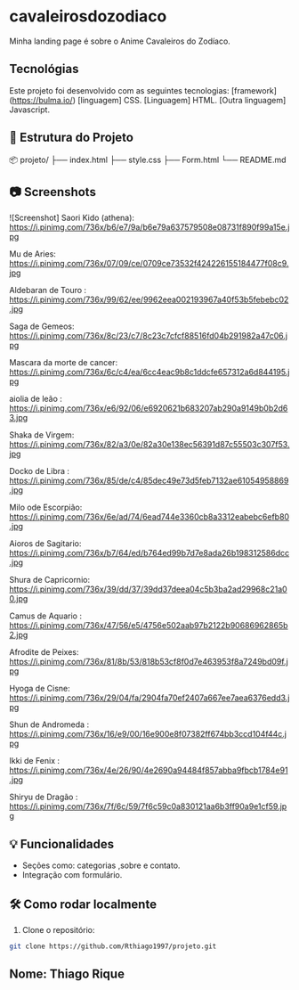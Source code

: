 # cavaleirosdozodiaco
Minha landing page é sobre o Anime Cavaleiros do Zodíaco.

## Tecnológias
Este projeto foi desenvolvido com as seguintes tecnologias:
[framework] (https://bulma.io/)
[linguagem] CSS.
[Linguagem] HTML.
[Outra linguagem] Javascript.


## 📁 Estrutura do Projeto
📦 projeto/
├── index.html
├── style.css
├── Form.html
└── README.md



## 📷 Screenshots

![Screenshot]
Saori Kido (athena):
https://i.pinimg.com/736x/b6/e7/9a/b6e79a637579508e08731f890f99a15e.jpg

Mu de Aries:
https://i.pinimg.com/736x/07/09/ce/0709ce73532f424226155184477f08c9.jpg

Aldebaran de Touro :
https://i.pinimg.com/736x/99/62/ee/9962eea002193967a40f53b5febebc02.jpg

Saga de Gemeos:
https://i.pinimg.com/736x/8c/23/c7/8c23c7cfcf88516fd04b291982a47c06.jpg


Mascara da morte de cancer:
https://i.pinimg.com/736x/6c/c4/ea/6cc4eac9b8c1ddcfe657312a6d844195.jpg

aiolia de leão :
https://i.pinimg.com/736x/e6/92/06/e6920621b683207ab290a9149b0b2d63.jpg

Shaka de Virgem:
https://i.pinimg.com/736x/82/a3/0e/82a30e138ec56391d87c55503c307f53.jpg

Docko de Libra :
https://i.pinimg.com/736x/85/de/c4/85dec49e73d5feb7132ae61054958869.jpg

Milo ode Escorpião:
https://i.pinimg.com/736x/6e/ad/74/6ead744e3360cb8a3312eabebc6efb80.jpg

Aioros de Sagitario:
https://i.pinimg.com/736x/b7/64/ed/b764ed99b7d7e8ada26b198312586dcc.jpg

Shura de Capricornio:
https://i.pinimg.com/736x/39/dd/37/39dd37deea04c5b3ba2ad29968c21a00.jpg

Camus de Aquario :
https://i.pinimg.com/736x/47/56/e5/4756e502aab97b2122b90686962865b2.jpg

Afrodite de Peixes:
https://i.pinimg.com/736x/81/8b/53/818b53cf8f0d7e463953f8a7249bd09f.jpg

Hyoga de Cisne:
https://i.pinimg.com/736x/29/04/fa/2904fa70ef2407a667ee7aea6376edd3.jpg
 
Shun de Andromeda :
https://i.pinimg.com/736x/16/e9/00/16e900e8f07382ff674bb3ccd104f44c.jpg

Ikki de Fenix :
https://i.pinimg.com/736x/4e/26/90/4e2690a94484f857abba9fbcb1784e91.jpg

Shiryu de Dragão :
https://i.pinimg.com/736x/7f/6c/59/7f6c59c0a830121aa6b3ff90a9e1cf59.jpg

## 💡 Funcionalidades
- Seções como: categorias ,sobre e  contato.
- Integração com formulário. 

## 🛠️ Como rodar localmente

1. Clone o repositório:

```bash
git clone https://github.com/Rthiago1997/projeto.git
```

## Nome: Thiago Rique